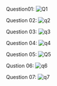 Question01:
![Q1](https://github.com/user-attachments/assets/46c280bd-0c6b-4970-9503-0a03694c7f84)

Question 02:
![q2](https://github.com/user-attachments/assets/c9d858b5-3c05-4f3e-87ec-680fab073d51)

Question 03:
![q3](https://github.com/user-attachments/assets/4e278900-45a5-43cc-9a1b-22794996205a)

Question 04:
![q4](https://github.com/user-attachments/assets/b451260f-0dcd-4f37-8709-92a877bdd038)

Question 05:
![Q5](https://github.com/user-attachments/assets/649f01f4-d516-46f1-841d-3dfa8d2c358c)

Qustion 06:
![q6](https://github.com/user-attachments/assets/82207291-1885-44b0-82aa-fe1f9a08cfe6)

Question 07:
![q7](https://github.com/user-attachments/assets/d763e962-349c-427b-b70e-20063b1fea05)







